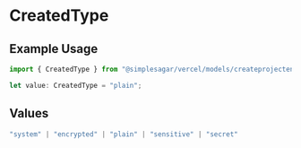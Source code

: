 # CreatedType

## Example Usage

```typescript
import { CreatedType } from "@simplesagar/vercel/models/createprojectenvop.js";

let value: CreatedType = "plain";
```

## Values

```typescript
"system" | "encrypted" | "plain" | "sensitive" | "secret"
```